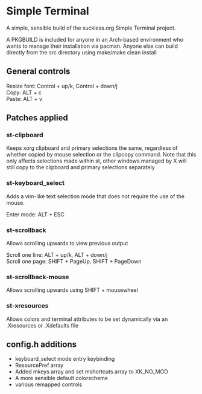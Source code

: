 # Simple Terminal
A simple, sensible build of the suckless.org Simple Terminal project.

A PKGBUILD is included for anyone in an Arch-based environment who wants to manage their installation via pacman. Anyone else can build directly from the src directory using make/make clean install

## General controls
Resize font: Control + up/k, Control + down/j  
Copy: ALT + c  
Paste: ALT + v  

## Patches applied
### st-clipboard
Keeps xorg clipboard and primary selections the same, regardless of whether copied by mouse selection or the clipcopy command. Note that this only affects selections made within st, other windows managed by X will still copy to the clipboard and primary selections separately

### st-keyboard_select
Adds a vim-like text selection mode that does not require the use of the mouse.

Enter mode: ALT + ESC

### st-scrollback
Allows scrolling upwards to view previous output

Scroll one line: ALT + up/k, ALT + down/j  
Scroll one page: SHIFT + PageUp, SHIFT + PageDown

### st-scrollback-mouse
Allows scrolling upwards using SHIFT + mousewheel

### st-xresources
Allows colors and terminal attributes to be set dynamically via an .Xresources or .Xdefaults file

## config.h additions
* keyboard_select mode entry keybinding
* ResourcePref array
* Added mkeys array and set mshortcuts array to XK_NO_MOD
* A more sensible default colorscheme
* various remapped controls
